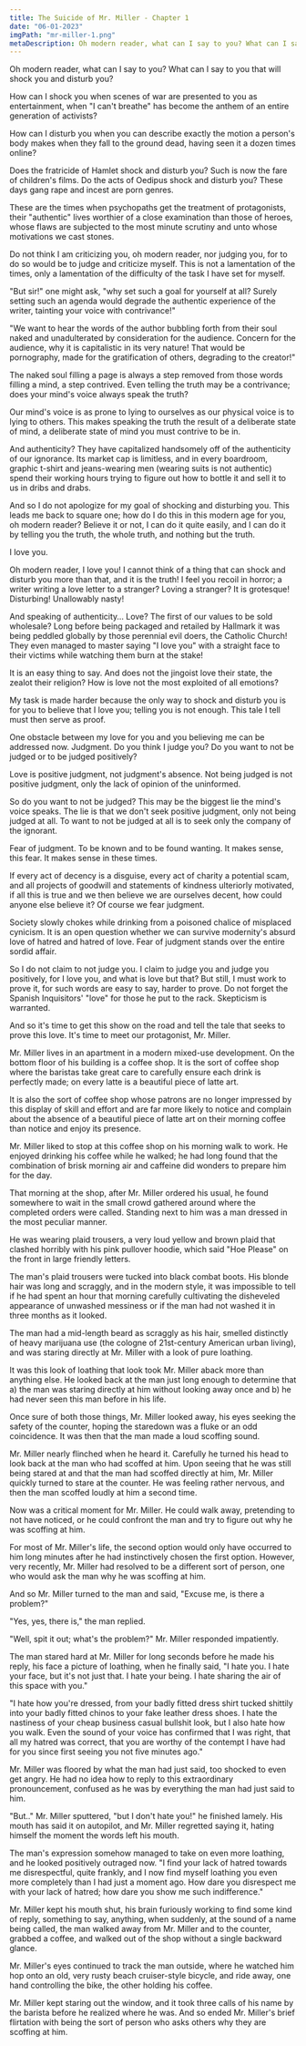 ```yaml
---
title: The Suicide of Mr. Miller - Chapter 1
date: "06-01-2023"
imgPath: "mr-miller-1.png"
metaDescription: Oh modern reader, what can I say to you? What can I say to you that will shock you and disturb you?
---
```


Oh modern reader, what can I say to you? What can I say to you that will shock you and disturb you?

How can I shock you when scenes of war are presented to you as entertainment, when "I can't breathe" has become the anthem of an entire generation of activists?

How can I disturb you when you can describe exactly the motion a person's body makes when they fall to the ground dead, having seen it a dozen times online?

Does the fratricide of Hamlet shock and disturb you? Such is now the fare of children's films. Do the acts of Oedipus shock and disturb you? These days gang rape and incest are porn genres.

These are the times when psychopaths get the treatment of protagonists, their "authentic" lives worthier of a close examination than those of heroes, whose flaws are subjected to the most minute scrutiny and unto whose motivations we cast stones.

Do not think I am criticizing you, oh modern reader, nor judging you, for to do so would be to judge and criticize myself. This is not a lamentation of the times, only a lamentation of the difficulty of the task I have set for myself.

"But sir!" one might ask, "why set such a goal for yourself at all? Surely setting such an agenda would degrade the authentic experience of the writer, tainting your voice with contrivance!"

"We want to hear the words of the author bubbling forth from their soul naked and unadulterated by consideration for the audience. Concern for the audience, why it is capitalistic in its very nature! That would be pornography, made for the gratification of others, degrading to the creator!"

The naked soul filling a page is always a step removed from those words filling a mind, a step contrived. Even telling the truth may be a contrivance; does your mind's voice always speak the truth?

Our mind's voice is as prone to lying to ourselves as our physical voice is to lying to others. This makes speaking the truth the result of a deliberate state of mind, a deliberate state of mind you must contrive to be in.

And authenticity? They have capitalized handsomely off of the authenticity of our ignorance. Its market cap is limitless, and in every boardroom, graphic t-shirt and jeans-wearing men (wearing suits is not authentic) spend their working hours trying to figure out how to bottle it and sell it to us in dribs and drabs.

And so I do not apologize for my goal of shocking and disturbing you. This leads me back to square one; how do I do this in this modern age for you, oh modern reader? Believe it or not, I can do it quite easily, and I can do it by telling you the truth, the whole truth, and nothing but the truth.

I love you.

Oh modern reader, I love you! I cannot think of a thing that can shock and disturb you more than that, and it is the truth! I feel you recoil in horror; a writer writing a love letter to a stranger? Loving a stranger? It is grotesque! Disturbing! Unallowably nasty!

And speaking of authenticity… Love? The first of our values to be sold wholesale? Long before being packaged and retailed by Hallmark it was being peddled globally by those perennial evil doers, the Catholic Church! They even managed to master saying "I love you" with a straight face to their victims while watching them burn at the stake!

It is an easy thing to say. And does not the jingoist love their state, the zealot their religion? How is love not the most exploited of all emotions?

My task is made harder because the only way to shock and disturb you is for you to believe that I love you; telling you is not enough. This tale I tell must then serve as proof.

One obstacle between my love for you and you believing me can be addressed now. Judgment. Do you think I judge you? Do you want to not be judged or to be judged positively?

Love is positive judgment, not judgment's absence. Not being judged is not positive judgment, only the lack of opinion of the uninformed.

So do you want to not be judged? This may be the biggest lie the mind's voice speaks. The lie is that we don't seek positive judgment, only not being judged at all. To want to not be judged at all is to seek only the company of the ignorant.

Fear of judgment. To be known and to be found wanting. It makes sense, this fear. It makes sense in these times. 

If every act of decency is a disguise, every act of charity a potential scam, and all projects of goodwill and statements of kindness ulteriorly motivated, if all this is true and we then believe we are ourselves decent, how could anyone else believe it? Of course we fear judgment.

Society slowly chokes while drinking from a poisoned chalice of misplaced cynicism. It is an open question whether we can survive modernity's absurd love of hatred and hatred of love. Fear of judgment stands over the entire sordid affair.

So I do not claim to not judge you. I claim to judge you and judge you positively, for I love you, and what is love but that? But still, I must work to prove it, for such words are easy to say, harder to prove. Do not forget the Spanish Inquisitors' "love" for those he put to the rack. Skepticism is warranted.

And so it's time to get this show on the road and tell the tale that seeks to prove this love. It's time to meet our protagonist, Mr. Miller.

Mr. Miller lives in an apartment in a modern mixed-use development. On the bottom floor of his building is a coffee shop. It is the sort of coffee shop where the baristas take great care to carefully ensure each drink is perfectly made; on every latte is a beautiful piece of latte art.

It is also the sort of coffee shop whose patrons are no longer impressed by this display of skill and effort and are far more likely to notice and complain about the absence of a beautiful piece of latte art on their morning coffee than notice and enjoy its presence.

Mr. Miller liked to stop at this coffee shop on his morning walk to work. He enjoyed drinking his coffee while he walked; he had long found that the combination of brisk morning air and caffeine did wonders to prepare him for the day.

That morning at the shop, after Mr. Miller ordered his usual, he found somewhere to wait in the small crowd gathered around where the completed orders were called. Standing next to him was a man dressed in the most peculiar manner.

He was wearing plaid trousers, a very loud yellow and brown plaid that clashed horribly with his pink pullover hoodie, which said "Hoe Please" on the front in large friendly letters.

The man's plaid trousers were tucked into black combat boots. His blonde hair was long and scraggly, and in the modern style, it was impossible to tell if he had spent an hour that morning carefully cultivating the disheveled appearance of unwashed messiness or if the man had not washed it in three months as it looked.

The man had a mid-length beard as scraggly as his hair, smelled distinctly of heavy marijuana use (the cologne of 21st-century American urban living), and was staring directly at Mr. Miller with a look of pure loathing.

It was this look of loathing that look took Mr. Miller aback more than anything else. He looked back at the man just long enough to determine that a) the man was staring directly at him without looking away once and b) he had never seen this man before in his life.

Once sure of both those things, Mr. Miller looked away, his eyes seeking the safety of the counter, hoping the staredown was a fluke or an odd coincidence. It was then that the man made a loud scoffing sound.

Mr. Miller nearly flinched when he heard it. Carefully he turned his head to look back at the man who had scoffed at him. Upon seeing that he was still being stared at and that the man had scoffed directly at him, Mr. Miller quickly turned to stare at the counter. He was feeling rather nervous, and then the man scoffed loudly at him a second time.

Now was a critical moment for Mr. Miller. He could walk away, pretending to not have noticed, or he could confront the man and try to figure out why he was scoffing at him.

For most of Mr. Miller's life, the second option would only have occurred to him long minutes after he had instinctively chosen the first option. However, very recently, Mr. Miller had resolved to be a different sort of person, one who would ask the man why he was scoffing at him.

And so Mr. Miller turned to the man and said, "Excuse me, is there a problem?"

"Yes, yes, there is," the man replied.

"Well, spit it out; what's the problem?" Mr. Miller responded impatiently.

The man stared hard at Mr. Miller for long seconds before he made his reply, his face a picture of loathing, when he finally said, "I hate you. I hate your face, but it's not just that. I hate your being. I hate sharing the air of this space with you."

"I hate how you're dressed, from your badly fitted dress shirt tucked shittily into your badly fitted chinos to your fake leather dress shoes. I hate the nastiness of your cheap business casual bullshit look, but I also hate how you walk. Even the sound of your voice has confirmed that I was right, that all my hatred was correct, that you are worthy of the contempt I have had for you since first seeing you not five minutes ago."

Mr. Miller was floored by what the man had just said, too shocked to even get angry. He had no idea how to reply to this extraordinary pronouncement, confused as he was by everything the man had just said to him.

"But.." Mr. Miller sputtered, "but I don't hate you!" he finished lamely. His mouth has said it on autopilot, and Mr. Miller regretted saying it, hating himself the moment the words left his mouth.

The man's expression somehow managed to take on even more loathing, and he looked positively outraged now. "I find your lack of hatred towards me disrespectful, quite frankly, and I now find myself loathing you even more completely than I had just a moment ago. How dare you disrespect me with your lack of hatred; how dare you show me such indifference."

Mr. Miller kept his mouth shut, his brain furiously working to find some kind of reply, something to say, anything, when suddenly, at the sound of a name being called, the man walked away from Mr. Miller and to the counter, grabbed a coffee, and walked out of the shop without a single backward glance.

Mr. Miller's eyes continued to track the man outside, where he watched him hop onto an old, very rusty beach cruiser-style bicycle, and ride away, one hand controlling the bike, the other holding his coffee. 

Mr. Miller kept staring out the window, and it took three calls of his name by the barista before he realized where he was. And so ended Mr. Miller's brief flirtation with being the sort of person who asks others why they are scoffing at him.
